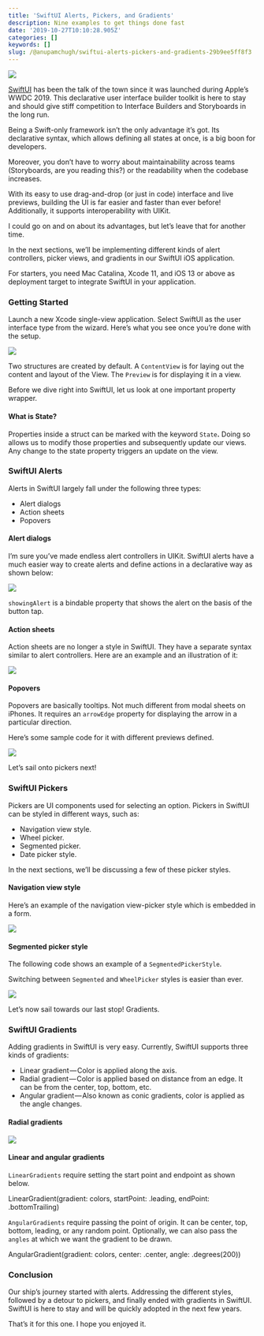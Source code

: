 ```yaml
---
title: 'SwiftUI Alerts, Pickers, and Gradients'
description: Nine examples to get things done fast
date: '2019-10-27T10:10:28.905Z'
categories: []
keywords: []
slug: /@anupamchugh/swiftui-alerts-pickers-and-gradients-29b9ee5ff8f3
---
```


![](/Users/anupamchugh/Downloads/medium-export-a4b48d5fe977f1f289836fecb566e574d085c11debefe6da1b475ac0c8622324/posts/md_1703150257140/img/1__2PYOFL__RfFEmKcfTxItyXg.png)

[SwiftUI](https://developer.apple.com/xcode/swiftui/) has been the talk of the town since it was launched during Apple’s WWDC 2019. This declarative user interface builder toolkit is here to stay and should give stiff competition to Interface Builders and Storyboards in the long run.

Being a Swift-only framework isn’t the only advantage it’s got. Its declarative syntax, which allows defining all states at once, is a big boon for developers.

Moreover, you don’t have to worry about maintainability across teams (Storyboards, are you reading this?) or the readability when the codebase increases.

With its easy to use drag-and-drop (or just in code) interface and live previews, building the UI is far easier and faster than ever before! Additionally, it supports interoperability with UIKit.

I could go on and on about its advantages, but let’s leave that for another time.

In the next sections, we’ll be implementing different kinds of alert controllers, picker views, and gradients in our SwiftUI iOS application.

For starters, you need Mac Catalina, Xcode 11, and iOS 13 or above as deployment target to integrate SwiftUI in your application.

### Getting Started

Launch a new Xcode single-view application. Select SwiftUI as the user interface type from the wizard. Here’s what you see once you’re done with the setup.

![](/Users/anupamchugh/Downloads/medium-export-a4b48d5fe977f1f289836fecb566e574d085c11debefe6da1b475ac0c8622324/posts/md_1703150257140/img/1__GcHXa__ZIv6mjHth3KE8__6Q.png)

Two structures are created by default. A `ContentView` is for laying out the content and layout of the View. The `Preview` is for displaying it in a view.

Before we dive right into SwiftUI, let us look at one important property wrapper.

#### What is State?

Properties inside a struct can be marked with the keyword `State`**.** Doing so allows us to modify those properties and subsequently update our views. Any change to the state property triggers an update on the view.

### SwiftUI Alerts

Alerts in SwiftUI largely fall under the following three types:

*   Alert dialogs
*   Action sheets
*   Popovers

#### Alert dialogs

I’m sure you’ve made endless alert controllers in UIKit. SwiftUI alerts have a much easier way to create alerts and define actions in a declarative way as shown below:

![](/Users/anupamchugh/Downloads/medium-export-a4b48d5fe977f1f289836fecb566e574d085c11debefe6da1b475ac0c8622324/posts/md_1703150257140/img/1__PlgNhD58SXBH7dWzZqPdBw.gif)

`showingAlert` is a bindable property that shows the alert on the basis of the button tap.

#### Action sheets

Action sheets are no longer a style in SwiftUI. They have a separate syntax similar to alert controllers. Here are an example and an illustration of it:

![](/Users/anupamchugh/Downloads/medium-export-a4b48d5fe977f1f289836fecb566e574d085c11debefe6da1b475ac0c8622324/posts/md_1703150257140/img/1__1cMhXg1A9iikBwAmIu3NxA.gif)

#### Popovers

Popovers are basically tooltips. Not much different from modal sheets on iPhones. It requires an `arrowEdge` property for displaying the arrow in a particular direction.

Here’s some sample code for it with different previews defined.

![](/Users/anupamchugh/Downloads/medium-export-a4b48d5fe977f1f289836fecb566e574d085c11debefe6da1b475ac0c8622324/posts/md_1703150257140/img/1____XF1ScW__1FHfk3U86i77Ow.png)

Let’s sail onto pickers next!

### SwiftUI Pickers

Pickers are UI components used for selecting an option. Pickers in SwiftUI can be styled in different ways, such as:

*   Navigation view style.
*   Wheel picker.
*   Segmented picker.
*   Date picker style.

In the next sections, we’ll be discussing a few of these picker styles.

#### Navigation view style

Here’s an example of the navigation view-picker style which is embedded in a form.

![](/Users/anupamchugh/Downloads/medium-export-a4b48d5fe977f1f289836fecb566e574d085c11debefe6da1b475ac0c8622324/posts/md_1703150257140/img/1__1OA8LAfLjISrgHzGgou5QQ.gif)

#### Segmented picker style

The following code shows an example of a `SegmentedPickerStyle`.

Switching between `Segmented` and `WheelPicker` styles is easier than ever.

![](/Users/anupamchugh/Downloads/medium-export-a4b48d5fe977f1f289836fecb566e574d085c11debefe6da1b475ac0c8622324/posts/md_1703150257140/img/1__tarZK__6pHIEmH__I7vrD7NA.png)

Let’s now sail towards our last stop! Gradients.

### SwiftUI Gradients

Adding gradients in SwiftUI is very easy. Currently, SwiftUI supports three kinds of gradients:

*   Linear gradient — Color is applied along the axis.
*   Radial gradient — Color is applied based on distance from an edge. It can be from the center, top, bottom, etc.
*   Angular gradient — Also known as conic gradients, color is applied as the angle changes.

#### Radial gradients

![](/Users/anupamchugh/Downloads/medium-export-a4b48d5fe977f1f289836fecb566e574d085c11debefe6da1b475ac0c8622324/posts/md_1703150257140/img/1__YMFqkfZmNEnTnod2V8i7Ig.png)

#### Linear and angular gradients

`LinearGradients` require setting the start point and endpoint as shown below.

LinearGradient(gradient: colors, startPoint: .leading, endPoint: .bottomTrailing)

`AngularGradients` require passing the point of origin. It can be center, top, bottom, leading, or any random point. Optionally, we can also pass the `angles` at which we want the gradient to be drawn.

AngularGradient(gradient: colors, center: .center, angle: .degrees(200))

### Conclusion

Our ship’s journey started with alerts. Addressing the different styles, followed by a detour to pickers, and finally ended with gradients in SwiftUI. SwiftUI is here to stay and will be quickly adopted in the next few years.

That’s it for this one. I hope you enjoyed it.